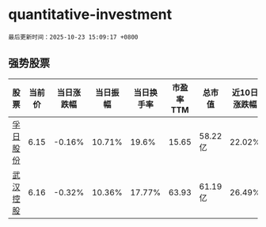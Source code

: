# quantitative-investment

`最后更新时间：2025-10-23 15:09:17 +0800`

## 强势股票

|股票|当前价|当日涨跌幅|当日振幅|当日换手率|市盈率TTM|总市值|近10日涨跌幅|
|----|----|----|----|----|----|----|----|
|[孚日股份](https://xueqiu.com/S/SZ002083)|6.15|-0.16%|10.71%|19.6%|15.65|58.22亿|22.02%|
|[武汉控股](https://xueqiu.com/S/SH600168)|6.16|-0.32%|10.36%|17.77%|63.93|61.19亿|26.49%|
